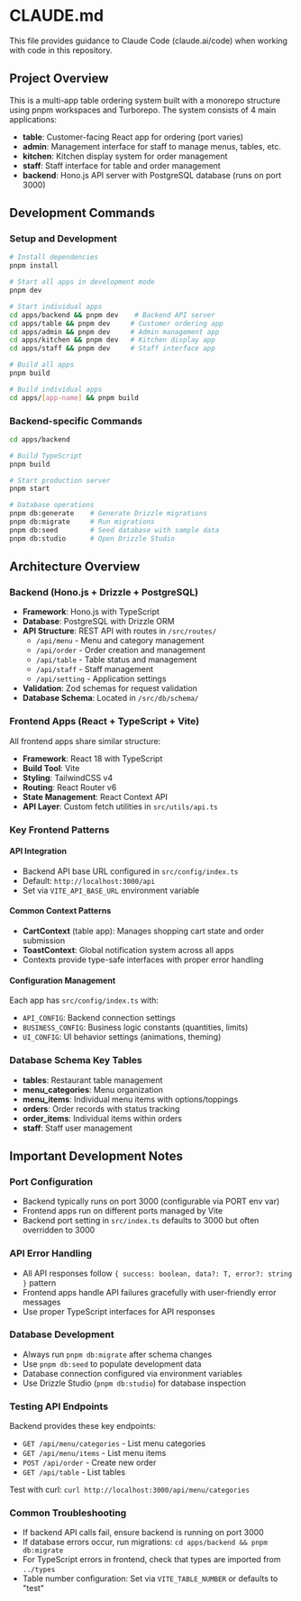 # CLAUDE.md

This file provides guidance to Claude Code (claude.ai/code) when working with code in this repository.

## Project Overview

This is a multi-app table ordering system built with a monorepo structure using pnpm workspaces and Turborepo. The system consists of 4 main applications:

- **table**: Customer-facing React app for ordering (port varies)
- **admin**: Management interface for staff to manage menus, tables, etc.
- **kitchen**: Kitchen display system for order management
- **staff**: Staff interface for table and order management
- **backend**: Hono.js API server with PostgreSQL database (runs on port 3000)

## Development Commands

### Setup and Development

```bash
# Install dependencies
pnpm install

# Start all apps in development mode
pnpm dev

# Start individual apps
cd apps/backend && pnpm dev    # Backend API server
cd apps/table && pnpm dev     # Customer ordering app
cd apps/admin && pnpm dev     # Admin management app
cd apps/kitchen && pnpm dev   # Kitchen display app
cd apps/staff && pnpm dev     # Staff interface app

# Build all apps
pnpm build

# Build individual apps
cd apps/[app-name] && pnpm build
```

### Backend-specific Commands

```bash
cd apps/backend

# Build TypeScript
pnpm build

# Start production server
pnpm start

# Database operations
pnpm db:generate    # Generate Drizzle migrations
pnpm db:migrate     # Run migrations
pnpm db:seed        # Seed database with sample data
pnpm db:studio      # Open Drizzle Studio
```

## Architecture Overview

### Backend (Hono.js + Drizzle + PostgreSQL)

- **Framework**: Hono.js with TypeScript
- **Database**: PostgreSQL with Drizzle ORM
- **API Structure**: REST API with routes in `/src/routes/`
  - `/api/menu` - Menu and category management
  - `/api/order` - Order creation and management
  - `/api/table` - Table status and management
  - `/api/staff` - Staff management
  - `/api/setting` - Application settings
- **Validation**: Zod schemas for request validation
- **Database Schema**: Located in `/src/db/schema/`

### Frontend Apps (React + TypeScript + Vite)

All frontend apps share similar structure:

- **Framework**: React 18 with TypeScript
- **Build Tool**: Vite
- **Styling**: TailwindCSS v4
- **Routing**: React Router v6
- **State Management**: React Context API
- **API Layer**: Custom fetch utilities in `src/utils/api.ts`

### Key Frontend Patterns

#### API Integration

- Backend API base URL configured in `src/config/index.ts`
- Default: `http://localhost:3000/api`
- Set via `VITE_API_BASE_URL` environment variable

#### Common Context Patterns

- **CartContext** (table app): Manages shopping cart state and order submission
- **ToastContext**: Global notification system across all apps
- Contexts provide type-safe interfaces with proper error handling

#### Configuration Management

Each app has `src/config/index.ts` with:

- `API_CONFIG`: Backend connection settings
- `BUSINESS_CONFIG`: Business logic constants (quantities, limits)
- `UI_CONFIG`: UI behavior settings (animations, theming)

### Database Schema Key Tables

- **tables**: Restaurant table management
- **menu_categories**: Menu organization
- **menu_items**: Individual menu items with options/toppings
- **orders**: Order records with status tracking
- **order_items**: Individual items within orders
- **staff**: Staff user management

## Important Development Notes

### Port Configuration

- Backend typically runs on port 3000 (configurable via PORT env var)
- Frontend apps run on different ports managed by Vite
- Backend port setting in `src/index.ts` defaults to 3000 but often overridden to 3000

### API Error Handling

- All API responses follow `{ success: boolean, data?: T, error?: string }` pattern
- Frontend apps handle API failures gracefully with user-friendly error messages
- Use proper TypeScript interfaces for API responses

### Database Development

- Always run `pnpm db:migrate` after schema changes
- Use `pnpm db:seed` to populate development data
- Database connection configured via environment variables
- Use Drizzle Studio (`pnpm db:studio`) for database inspection

### Testing API Endpoints

Backend provides these key endpoints:

- `GET /api/menu/categories` - List menu categories
- `GET /api/menu/items` - List menu items
- `POST /api/order` - Create new order
- `GET /api/table` - List tables

Test with curl: `curl http://localhost:3000/api/menu/categories`

### Common Troubleshooting

- If backend API calls fail, ensure backend is running on port 3000
- If database errors occur, run migrations: `cd apps/backend && pnpm db:migrate`
- For TypeScript errors in frontend, check that types are imported from `../types`
- Table number configuration: Set via `VITE_TABLE_NUMBER` or defaults to "test"
